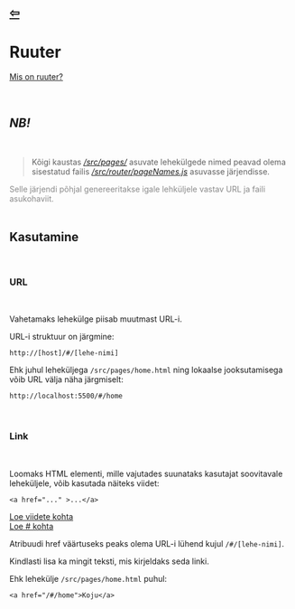 ## [⇦](../main.md)

# **Ruuter**

[Mis on ruuter?](https://web.dev/urlpattern/)

<br>

## **_NB!_**

<br>

> Kõigi kaustas [_/src/pages/_](../../src/pages/) asuvate lehekülgede nimed peavad olema sisestatud failis [_/src/router/pageNames.js_](../../src/router/list.js) asuvasse järjendisse.

<div style="opacity: 0.5"> Selle järjendi põhjal genereeritakse igale lehküljele vastav URL ja faili asukohaviit.</div>

<br>

## **Kasutamine**

<br>

### **URL**

<br>

Vahetamaks lehekülge piisab muutmast URL-i.

URL-i struktuur on järgmine:

    http://[host]/#/[lehe-nimi]

Ehk juhul leheküljega <code>/src/pages/home.html</code> ning lokaalse jooksutamisega võib URL välja näha järgmiselt:

    http://localhost:5500/#/home

<br>

### **Link**

<br>

Loomaks HTML elementi, mille vajutades suunataks kasutajat soovitavale leheküljele, võib kasutada näiteks viidet:

    <a href="..." >...</a>

[Loe viidete kohta](https://developer.mozilla.org/en-US/docs/Web/HTML/Element/a) \
[Loe # kohta](https://stackoverflow.com/questions/21850093/usage-of-hash-in-url)

Atribuudi href väärtuseks peaks olema URL-i lühend kujul <code>/#/[lehe-nimi]</code>.

Kindlasti lisa ka mingit teksti, mis kirjeldaks seda linki.

Ehk lehekülje <code>/src/pages/home.html</code> puhul:

    <a href="/#/home">Koju</a>


